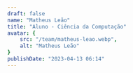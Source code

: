 ```yaml
---
draft: false
name: "Matheus Leão"
title: "Aluno - Ciência da Computação"
avatar: {
    src: "/team/matheus-leao.webp",
    alt: "Matheus Leão"
}
publishDate: "2023-04-13 06:14"
---
```

